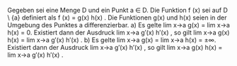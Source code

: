 Gegeben sei eine Menge D und ein Punkt a ∈ D. Die Funktion f (x) sei auf D \ {a} definiert als f (x) = g(x) h(x) . Die Funktionen g(x) und h(x) seien in der Umgebung des Punktes a differenzierbar. a) Es gelte lim x→a g(x) = lim x→a h(x) = 0. Existiert dann der Ausdruck lim x→a g′(x) h′(x) , so gilt lim x→a g(x) h(x) = lim x→a g′(x) h′(x) . b) Es gelte lim x→a g(x) = lim x→a h(x) = ±∞. Existiert dann der Ausdruck lim x→a g′(x) h′(x) , so gilt lim x→a g(x) h(x) = lim x→a g′(x) h′(x) .